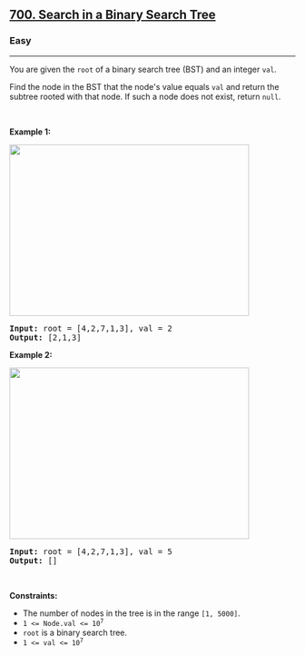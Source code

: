 <h2><a href="https://leetcode.com/problems/search-in-a-binary-search-tree/">700. Search in a Binary Search Tree</a></h2><h3>Easy</h3><hr><div><p>You are given the <code>root</code> of a binary search tree (BST) and an integer <code>val</code>.</p>

<p>Find the node in the BST that the node's value equals <code>val</code> and return the subtree rooted with that node. If such a node does not exist, return <code>null</code>.</p>

<p>&nbsp;</p>
<p><strong class="example">Example 1:</strong></p>
<img alt="" src="https://assets.leetcode.com/uploads/2021/01/12/tree1.jpg" style="width: 422px; height: 302px;">
<pre style="position: relative;"><strong>Input:</strong> root = [4,2,7,1,3], val = 2
<strong>Output:</strong> [2,1,3]
<div class="open_grepper_editor" title="Edit &amp; Save To Grepper"></div></pre>

<p><strong class="example">Example 2:</strong></p>
<img alt="" src="https://assets.leetcode.com/uploads/2021/01/12/tree2.jpg" style="width: 422px; height: 302px;">
<pre style="position: relative;"><strong>Input:</strong> root = [4,2,7,1,3], val = 5
<strong>Output:</strong> []
<div class="open_grepper_editor" title="Edit &amp; Save To Grepper"></div></pre>

<p>&nbsp;</p>
<p><strong>Constraints:</strong></p>

<ul>
	<li>The number of nodes in the tree is in the range <code>[1, 5000]</code>.</li>
	<li><code>1 &lt;= Node.val &lt;= 10<sup>7</sup></code></li>
	<li><code>root</code> is a binary search tree.</li>
	<li><code>1 &lt;= val &lt;= 10<sup>7</sup></code></li>
</ul>
</div>